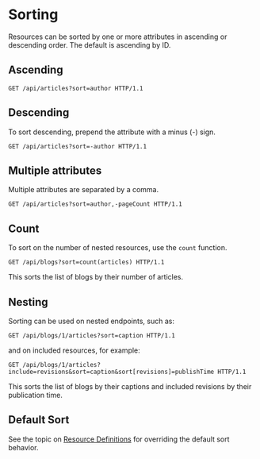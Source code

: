 # Sorting

Resources can be sorted by one or more attributes in ascending or descending order. The default is ascending by ID.

## Ascending

```http
GET /api/articles?sort=author HTTP/1.1
```

## Descending

To sort descending, prepend the attribute with a minus (-) sign.

```http
GET /api/articles?sort=-author HTTP/1.1
```

## Multiple attributes

Multiple attributes are separated by a comma.

```http
GET /api/articles?sort=author,-pageCount HTTP/1.1
```

## Count

To sort on the number of nested resources, use the `count` function.

```http
GET /api/blogs?sort=count(articles) HTTP/1.1
```

This sorts the list of blogs by their number of articles.

## Nesting

Sorting can be used on nested endpoints, such as:

```http
GET /api/blogs/1/articles?sort=caption HTTP/1.1
```

and on included resources, for example:

```http
GET /api/blogs/1/articles?include=revisions&sort=caption&sort[revisions]=publishTime HTTP/1.1
```

This sorts the list of blogs by their captions and included revisions by their publication time.

## Default Sort

See the topic on [Resource Definitions](~/usage/extensibility/resource-definitions.md)
for overriding the default sort behavior.
